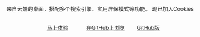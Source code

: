 来自云端的桌面，搭配多个搜索引擎、实用屏保模式等功能。
现已加入Cookies<br>
       <center> <a href="http://www.sherry.cf/h6-" target="_blank">马上体验</a>     
        <a href="https://github.com/Sherryme/sherryme.github.io">在GitHub上浏览</a>
        <a href="http://sherryme.github.io/MyDesk/">GitHub版</a></center>
